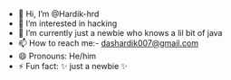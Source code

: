 - 👋 Hi, I’m @Hardik-hrd
- 👀 I’m interested in hacking 
- 🌱 I’m currently just a newbie who knows a lil bit of java
- 📫 How to reach me:- dashardik007@gmail.com
- 😄 Pronouns: He/him
- ⚡ Fun fact: ✨ just a newbie ✨ 

